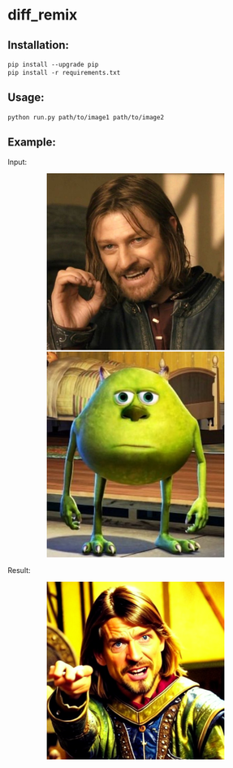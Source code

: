 # diff_remix

## Installation:
```
pip install --upgrade pip
pip install -r requirements.txt
```

## Usage:
```
python run.py path/to/image1 path/to/image2
```

## Example:
Input:
<p align="center">
  <img src="assets/boromir.jpg" width="350" title="boromir">
  <img src="assets/mike.jpg" width="350" alt="mike">
</p>
Result:
<p align="center">
  <img src="assets/result.png" width="350" title="result">
</p>
